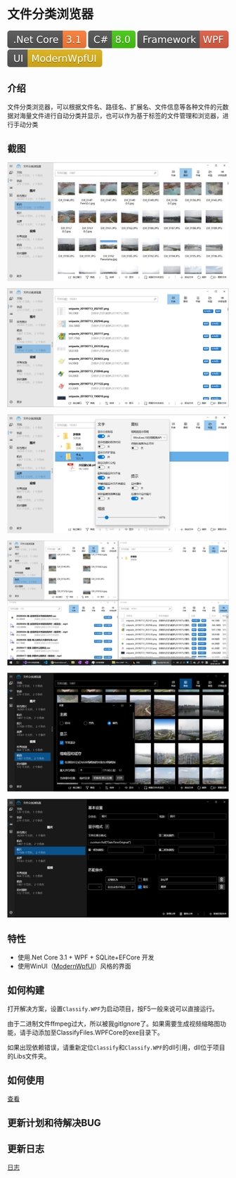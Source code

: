 # 文件分类浏览器

![image](Image/DotNetCore.svg)
![image](Image/CSharp.svg)
![image](Image/WPF.svg)
![image](Image/ModernWpfUI.svg)

## 介绍

文件分类浏览器，可以根据文件名、路径名、扩展名、文件信息等各种文件的元数据对海量文件进行自动分类并显示，也可以作为基于标签的文件管理和浏览器，进行手动分类

## 截图

![image](Image/Screenshot_1.png)

![image](Image/Screenshot_2.png)

![image](Image/Screenshot_3.png)

![image](Image/Screenshot_4.png)

![image](Image/Screenshot_5.png)

![image](Image/Screenshot_6.png)

## 特性

- 使用.Net Core 3.1 + WPF + SQLite+EFCore 开发
- 使用WinUI（[ModernWpfUI](https://github.com/Kinnara/ModernWpf)）风格的界面

## 如何构建

打开解决方案，设置```Classify.WPF```为启动项目，按F5一般来说可以直接运行。

由于二进制文件ffmpeg过大，所以被我gitIgnore了。如果需要生成视频缩略图功能，请手动添加至ClassifyFiles.WPFCore的exe目录下。

如果出现依赖错误，请重新定位```Classify```和```Classify.WPF```的dll引用，dll位于项目的Libs文件夹。

## 如何使用

[查看](Help.md)

## 更新计划和待解决BUG



## 更新日志

[日志](ChangeLog.md)